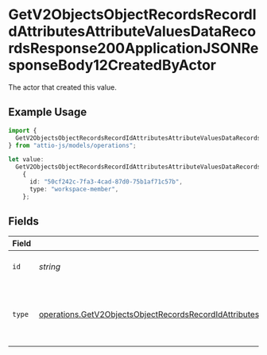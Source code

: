 # GetV2ObjectsObjectRecordsRecordIdAttributesAttributeValuesDataRecordsResponse200ApplicationJSONResponseBody12CreatedByActor

The actor that created this value.

## Example Usage

```typescript
import {
  GetV2ObjectsObjectRecordsRecordIdAttributesAttributeValuesDataRecordsResponse200ApplicationJSONResponseBody12CreatedByActor,
} from "attio-js/models/operations";

let value:
  GetV2ObjectsObjectRecordsRecordIdAttributesAttributeValuesDataRecordsResponse200ApplicationJSONResponseBody12CreatedByActor =
    {
      id: "50cf242c-7fa3-4cad-87d0-75b1af71c57b",
      type: "workspace-member",
    };
```

## Fields

| Field                                                                                                                                                                                                                                                                        | Type                                                                                                                                                                                                                                                                         | Required                                                                                                                                                                                                                                                                     | Description                                                                                                                                                                                                                                                                  |
| ---------------------------------------------------------------------------------------------------------------------------------------------------------------------------------------------------------------------------------------------------------------------------- | ---------------------------------------------------------------------------------------------------------------------------------------------------------------------------------------------------------------------------------------------------------------------------- | ---------------------------------------------------------------------------------------------------------------------------------------------------------------------------------------------------------------------------------------------------------------------------- | ---------------------------------------------------------------------------------------------------------------------------------------------------------------------------------------------------------------------------------------------------------------------------- |
| `id`                                                                                                                                                                                                                                                                         | *string*                                                                                                                                                                                                                                                                     | :heavy_minus_sign:                                                                                                                                                                                                                                                           | An ID to identify the actor.                                                                                                                                                                                                                                                 |
| `type`                                                                                                                                                                                                                                                                       | [operations.GetV2ObjectsObjectRecordsRecordIdAttributesAttributeValuesDataRecordsResponse200ApplicationJSONResponseBody12Type](../../models/operations/getv2objectsobjectrecordsrecordidattributesattributevaluesdatarecordsresponse200applicationjsonresponsebody12type.md) | :heavy_minus_sign:                                                                                                                                                                                                                                                           | The type of actor. [Read more information on actor types here](/docs/actors).                                                                                                                                                                                                |